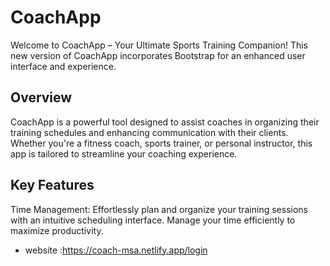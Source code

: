 # CoachApp
Welcome to CoachApp – Your Ultimate Sports Training Companion! This new version of CoachApp incorporates Bootstrap for an enhanced user interface and experience.

## Overview
CoachApp is a powerful tool designed to assist coaches in organizing their training schedules and enhancing communication with their clients. Whether you're a fitness coach, sports trainer, or personal instructor, this app is tailored to streamline your coaching experience.

## Key Features
Time Management: Effortlessly plan and organize your training sessions with an intuitive scheduling interface. Manage your time efficiently to maximize productivity.

- website :https://coach-msa.netlify.app/login
